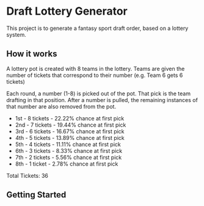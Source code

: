 # Draft Lottery Generator
This project is to generate a fantasy sport draft order, based on a lottery system.

## How it works
A lottery pot is created with 8 teams in the lottery. Teams are given the number of tickets that correspond to their number (e.g. Team 6 gets 6 tickets)

Each round, a number (1-8) is picked out of the pot. That pick is the team drafting in that position. After a number is pulled, the remaining instances of that number are also removed from the pot.


- 1st - 8 tickets - 22.22% chance at first pick
- 2nd - 7 tickets - 19.44% chance at first pick
- 3rd - 6 tickets - 16.67% chance at first pick
- 4th - 5 tickets - 13.89% chance at first pick
- 5th - 4 tickets - 11.11% chance at first pick
- 6th - 3 tickets - 8.33% chance at first pick
- 7th - 2 tickets - 5.56% chance at first pick
- 8th - 1 ticket - 2.78% chance at first pick

Total Tickets: 36


## Getting Started

